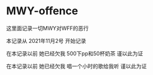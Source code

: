 # MWY-offence
这里面记录一切MWY对WFF的恶行

本记录从 2021年11月2号 开始记录

在本记录以前 她已经欠我 500下pp和50杯奶茶 谨以此为证 

在本记录以前 她已经欠我 唱一个小时的歌给我听 谨以此为证
